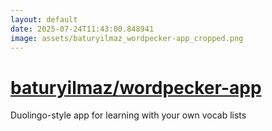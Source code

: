 ```yaml
---
layout: default
date: 2025-07-24T11:43:00.848941
image: assets/baturyilmaz_wordpecker-app_cropped.png
---
```


# [baturyilmaz/wordpecker-app](https://github.com/baturyilmaz/wordpecker-app)

Duolingo-style app for learning with your own vocab lists
